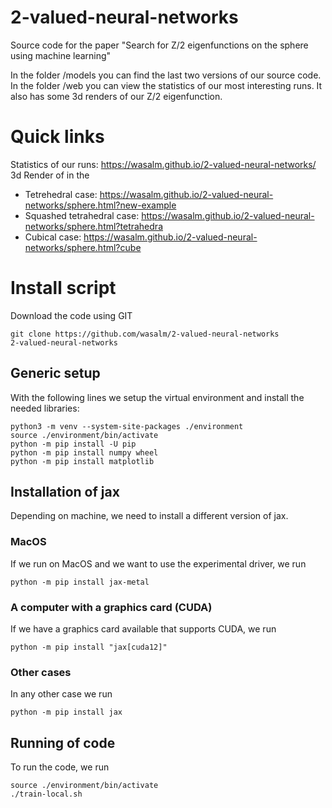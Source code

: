 # 2-valued-neural-networks
Source code for the paper "Search for Z/2 eigenfunctions on the sphere using machine learning"

In the folder /models you can find the last two versions of our source code.
In the folder /web you can view the statistics of our most interesting runs.
It also has some 3d renders of our Z/2 eigenfunction.

# Quick links

Statistics of our runs: https://wasalm.github.io/2-valued-neural-networks/
3d Render of in the
- Tetrehedral case: https://wasalm.github.io/2-valued-neural-networks/sphere.html?new-example
- Squashed tetrahedral case: https://wasalm.github.io/2-valued-neural-networks/sphere.html?tetrahedra
- Cubical case: https://wasalm.github.io/2-valued-neural-networks/sphere.html?cube


# Install script
Download the code using GIT

	git clone https://github.com/wasalm/2-valued-neural-networks
	2-valued-neural-networks

## Generic setup
With the following lines we setup the virtual environment and install the needed libraries:

	python3 -m venv --system-site-packages ./environment
	source ./environment/bin/activate
	python -m pip install -U pip
	python -m pip install numpy wheel
	python -m pip install matplotlib

## Installation of jax
Depending on machine, we need to install a different version of jax.

### MacOS
If we run on MacOS and we want to use the experimental driver, we run

	python -m pip install jax-metal

### A computer with a graphics card (CUDA)
If we have a graphics card available that supports CUDA, we run

	python -m pip install "jax[cuda12]"

### Other cases
In any other case we run

	python -m pip install jax

## Running of code
To run the code, we run

	source ./environment/bin/activate
	./train-local.sh
